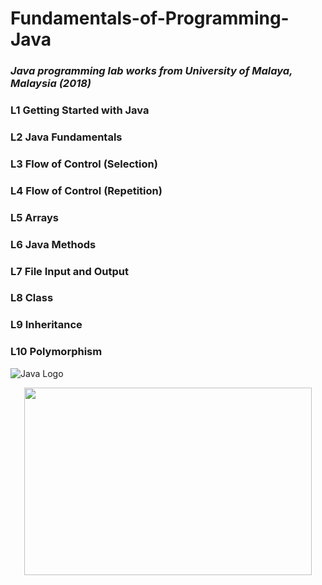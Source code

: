 # Fundamentals-of-Programming-Java
### *Java programming lab works from University of Malaya, Malaysia (2018)*

### L1 Getting Started with Java

### L2 Java Fundamentals

### L3 Flow of Control (Selection)

### L4 Flow of Control (Repetition)

### L5 Arrays

### L6 Java Methods

### L7 File Input and Output

### L8 Class

### L9 Inheritance

### L10 Polymorphism

![Java Logo](https://diylogodesigns.com/wp-content/uploads/2017/07/java-logo-vector-768x768.png)

<p align="center">
  <img width="460" height="300" src="https://diylogodesigns.com/wp-content/uploads/2017/07/java-logo-vector-768x768.png">
</p>
